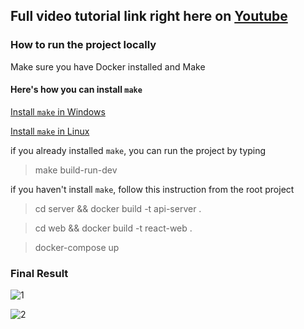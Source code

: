 ## Full video tutorial link right here on [Youtube](https://www.youtube.com/playlist?list=PLlmXMgpbRj-ipgdAyu9tp97bVu5xslqws) 

### How to run the project locally
Make sure you have Docker installed and Make

####  Here's how you can install `make`


[Install `make` in Windows](https://stackoverflow.com/questions/32127524/how-to-install-and-use-make-in-windows)

[Install `make` in Linux](https://askubuntu.com/questions/161104/how-do-i-install-make)

if you already installed `make`,
you can run the project by typing
> make build-run-dev


if you haven't install `make`, follow this instruction from the root project
> cd server && docker build -t api-server .

> cd web && docker build -t react-web .

> docker-compose up


### Final Result
![1](https://user-images.githubusercontent.com/25267780/124472517-6b665b80-ddc8-11eb-9aef-6cfebda7347a.PNG)


![2](https://user-images.githubusercontent.com/25267780/124472538-73260000-ddc8-11eb-8092-ad2a15f63e9c.png)
